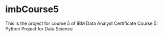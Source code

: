 # imbCourse5
This is the project for course 5 of IBM Data Analyst Certificate
Course 5: Python Project for Data Science
